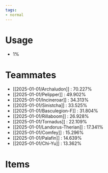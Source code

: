 ```yaml
---
tags:
- normal
---
```

# Usage
- 1%
# Teammates
- [[2025-01-01/Archaludon]] : 70.227%
- [[2025-01-01/Pelipper]] : 49.902%
- [[2025-01-01/Incineroar]] : 34.313%
- [[2025-01-01/Sinistcha]] : 33.525%
- [[2025-01-01/Basculegion-F]] : 31.804%
- [[2025-01-01/Rillaboom]] : 26.928%
- [[2025-01-01/Tornadus]] : 22.109%
- [[2025-01-01/Landorus-Therian]] : 17.341%
- [[2025-01-01/Comfey]] : 15.296%
- [[2025-01-01/Palafin]] : 14.639%
- [[2025-01-01/Chi-Yu]] : 13.362%
# Items